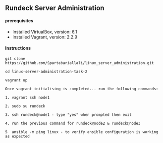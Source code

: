 ## Rundeck Server Administration 

#### prerequisites

- Installed VirtualBox, version: 6.1
- Installed Vagrant, version: 2.2.9 

#### Instructions 

```
git clone https://github.com/Spartabariallali/linux_server_administration.git

cd linux-server-administration-task-2 

vagrant up 

Once vagrant initialising is completed... run the following commands:

1. vagrant ssh node1

2. sudo su rundeck 

3. ssh rundeck@node1 - type "yes" when prompted then exit 

4. run the previous command for rundeck@node2 & rundeck@node3 

5  ansible -m ping linux - to verify ansible configuration is working as expected 

```



